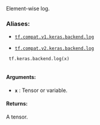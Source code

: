 Element-wise log.



### Aliases:

- [ `tf.compat.v1.keras.backend.log` ](/api_docs/python/tf/keras/backend/log)

- [ `tf.compat.v2.keras.backend.log` ](/api_docs/python/tf/keras/backend/log)



```
 tf.keras.backend.log(x)
 
```



#### Arguments:

- **`x`** : Tensor or variable.



#### Returns:
A tensor.

